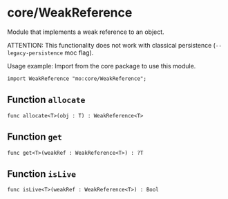 # core/WeakReference
Module that implements a weak reference to an object.

ATTENTION: This functionality does not work with classical persistence (`--legacy-persistence` moc flag).

Usage example:
Import from the core package to use this module.
```motoko name=import
import WeakReference "mo:core/WeakReference";
```

## Function `allocate`
``` motoko no-repl
func allocate<T>(obj : T) : WeakReference<T>
```


## Function `get`
``` motoko no-repl
func get<T>(weakRef : WeakReference<T>) : ?T
```


## Function `isLive`
``` motoko no-repl
func isLive<T>(weakRef : WeakReference<T>) : Bool
```

